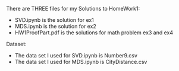 
There are THREE files for my Solutions to HomeWork1:
 
- SVD.ipynb is the solution for ex1
- MDS.ipynb is the solution for ex2
- HW1ProofPart.pdf is the solutions for math problem ex3 and ex4
 
Dataset:
- The data set I used for SVD.ipynb is Number9.csv
- The data set I used for MDS.ipynb is CityDistance.csv
